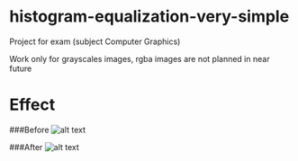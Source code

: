 # histogram-equalization-very-simple
Project for exam (subject Computer Graphics)

Work only for grayscales images, rgba images are not planned in near future

# Effect
###Before
![alt text](https://github.com/dmbsk/histogram-equalization-very-simple-/blob/master/images/source/PgaNb.png)

###After
![alt text](https://github.com/dmbsk/histogram-equalization-very-simple-/blob/master/images/output/PgaNb.png)
